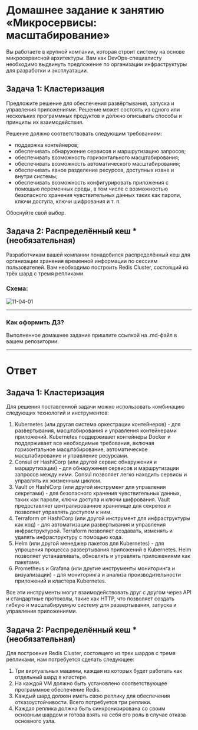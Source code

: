 
# Домашнее задание к занятию «Микросервисы: масштабирование»

Вы работаете в крупной компании, которая строит систему на основе микросервисной архитектуры.
Вам как DevOps-специалисту необходимо выдвинуть предложение по организации инфраструктуры для разработки и эксплуатации.

## Задача 1: Кластеризация

Предложите решение для обеспечения развёртывания, запуска и управления приложениями.
Решение может состоять из одного или нескольких программных продуктов и должно описывать способы и принципы их взаимодействия.

Решение должно соответствовать следующим требованиям:
- поддержка контейнеров;
- обеспечивать обнаружение сервисов и маршрутизацию запросов;
- обеспечивать возможность горизонтального масштабирования;
- обеспечивать возможность автоматического масштабирования;
- обеспечивать явное разделение ресурсов, доступных извне и внутри системы;
- обеспечивать возможность конфигурировать приложения с помощью переменных среды, в том числе с возможностью безопасного хранения чувствительных данных таких как пароли, ключи доступа, ключи шифрования и т. п.

Обоснуйте свой выбор.

## Задача 2: Распределённый кеш * (необязательная)

Разработчикам вашей компании понадобился распределённый кеш для организации хранения временной информации по сессиям пользователей.
Вам необходимо построить Redis Cluster, состоящий из трёх шард с тремя репликами.

### Схема:

![11-04-01](https://user-images.githubusercontent.com/1122523/114282923-9b16f900-9a4f-11eb-80aa-61ed09725760.png)

---

### Как оформить ДЗ?

Выполненное домашнее задание пришлите ссылкой на .md-файл в вашем репозитории.

---

# Ответ

## Задача 1: Кластеризация

Для решения поставленной задачи можно использовать комбинацию следующих технологий и инструментов:

1. Kubernetes (или другая система оркестрации контейнеров) - для развертывания, масштабирования и управления контейнерами приложений. Kubernetes поддерживает контейнеры Docker и поддерживает все необходимые требования, включая горизонтальное масштабирование, автоматическое масштабирование и управление ресурсами.
2. Consul от HashiCorp (или другой сервис обнаружения и маршрутизации) - для обнаружения сервисов и маршрутизации запросов между ними. Consul позволяет легко находить сервисы и управлять их жизненным циклом.
3. Vault от HashiCorp (или другой инструмент для управления секретами) - для безопасного хранения чувствительных данных, таких как пароли, ключи доступа и ключи шифрования. Vault предоставляет централизованное хранилище для секретов и позволяет управлять доступом к ним.
4. Terraform от HashiCorp (или другой инструмент для инфраструктуры как код) - для автоматизации развертывания и управления инфраструктурой. Terraform позволяет создавать, изменять и удалять инфраструктуру с помощью кода.
5. Helm (или другой менеджер пакетов для Kubernetes) - для упрощения процесса развертывания приложений в Kubernetes. Helm позволяет устанавливать, обновлять и управлять приложениями как пакетами.
6. Prometheus и Grafana (или другие инструменты мониторинга и визуализации) - для мониторинга и анализа производительности приложений и кластера Kubernetes.

Все эти инструменты могут взаимодействовать друг с другом через API и стандартные протоколы, такие как HTTP, что позволяет создать гибкую и масштабируемую систему для развертывания, запуска и управления приложениями.

## Задача 2: Распределённый кеш * (необязательная)

Для построения Redis Cluster, состоящего из трех шардов с тремя репликами, нам потребуется сделать следующее:

1. Три виртуальных машины, каждая из которых будет работать как отдельный шард в кластере.
2. На каждой VM должно быть установлено соответствующее программное обеспечение Redis.
3. Каждый шард должен иметь свою реплику для обеспечения отказоустойчивости. Всего потребуется три реплики.
4. Каждая реплика должна быть синхронизирована со своим основным шардом и готова взять на себя его роль в случае отказа основного узла.